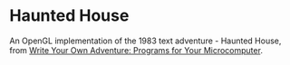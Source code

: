 # Haunted House

An OpenGL implementation of the 1983 text adventure - Haunted House, from [Write Your Own Adventure: Programs for Your Microcomputer](https://www.amazon.co.uk/Write-Your-Own-Adventure-Microcomputer/dp/0686878329).